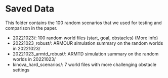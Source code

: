 # Saved Data

This folder contains the 100 random scenarios that we used for testing and comparison in the paper.

 - 20221023/: 100 random world files (start, goal, obstacles) (More info)
 - 20221023_robust/: ARMOUR simulation summary on the random worlds in 20221023/
 - 20221023_armtd_robust/: ARMTD simulation summary on the random worlds in 20221023/
 - kinova_hard_scenarios/: 7 world files with more challenging obstacle settings
